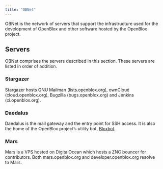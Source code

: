 ```yaml
---
title: "OBNet"
---
```

OBNet is the network of servers that support the infrastructure used for the development of OpenBlox and other software hosted by the OpenBlox project.

## Servers

OBNet comprises the servers described in this section. These servers are listed in order of addition.

### Stargazer

Stargazer hosts GNU Mailman (lists.openblox.org), ownCloud (cloud.openblox.org), Bugzilla (bugs.openblox.org) and Jenkins (ci.openblox.org).

### Daedalus

Daedalus is the mail gateway and the entry point for SSH access. It is also the home of the OpenBlox project’s utility bot, [Bloxbot](https://git.openblox.org/openblox/bloxbot).

### Mars

Mars is a VPS hosted on DigitalOcean which hosts a ZNC bouncer for contributors. Both mars.openblox.org and developer.openblox.org resolve to Mars.
